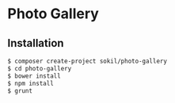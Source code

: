 # Photo Gallery

## Installation

```sh
$ composer create-project sokil/photo-gallery
$ cd photo-gallery
$ bower install
$ npm install
$ grunt
```
